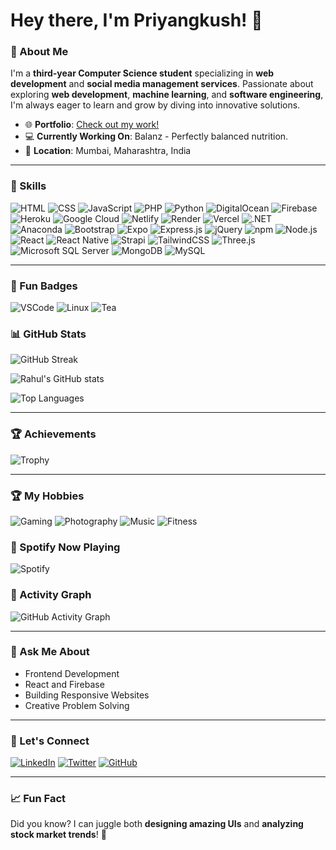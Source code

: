 # Hey there, I'm Priyangkush! 👋

### 🌟 About Me
I'm a **third-year Computer Science student** specializing in **web development** and **social media management services**. Passionate about exploring **web development**, **machine learning**, and **software engineering**, I'm always eager to learn and grow by diving into innovative solutions.

- 🌐 **Portfolio**: [Check out my work!](https://4nkushdev.vercel.app)
- 💻 **Currently Working On**: Balanz - Perfectly balanced nutrition.
- 📍 **Location**: Mumbai, Maharashtra, India

---

### 🚀 Skills
![HTML](https://img.shields.io/badge/HTML5-E34F26?style=for-the-badge&logo=html5&logoColor=white)
![CSS](https://img.shields.io/badge/CSS3-1572B6?style=for-the-badge&logo=css3&logoColor=white)
![JavaScript](https://img.shields.io/badge/JavaScript-F7DF1E?style=for-the-badge&logo=javascript&logoColor=black)
![PHP](https://img.shields.io/badge/PHP-777BB4?style=for-the-badge&logo=php&logoColor=white)
![Python](https://img.shields.io/badge/Python-3776AB?style=for-the-badge&logo=python&logoColor=white)
![DigitalOcean](https://img.shields.io/badge/DigitalOcean-0080FF?style=for-the-badge&logo=digitalocean&logoColor=white)
![Firebase](https://img.shields.io/badge/Firebase-FFCA28?style=for-the-badge&logo=firebase&logoColor=black)
![Heroku](https://img.shields.io/badge/Heroku-430098?style=for-the-badge&logo=heroku&logoColor=white)
![Google Cloud](https://img.shields.io/badge/Google_Cloud-4285F4?style=for-the-badge&logo=googlecloud&logoColor=white)
![Netlify](https://img.shields.io/badge/Netlify-00C7B7?style=for-the-badge&logo=netlify&logoColor=white)
![Render](https://img.shields.io/badge/Render-46E3B7?style=for-the-badge&logo=render&logoColor=white)
![Vercel](https://img.shields.io/badge/Vercel-000000?style=for-the-badge&logo=vercel&logoColor=white)
![.NET](https://img.shields.io/badge/.NET-512BD4?style=for-the-badge&logo=dotnet&logoColor=white)
![Anaconda](https://img.shields.io/badge/Anaconda-44A833?style=for-the-badge&logo=anaconda&logoColor=white)
![Bootstrap](https://img.shields.io/badge/Bootstrap-7952B3?style=for-the-badge&logo=bootstrap&logoColor=white)
![Expo](https://img.shields.io/badge/Expo-000020?style=for-the-badge&logo=expo&logoColor=white)
![Express.js](https://img.shields.io/badge/Express.js-404D59?style=for-the-badge&logo=express&logoColor=white)
![jQuery](https://img.shields.io/badge/jQuery-0769AD?style=for-the-badge&logo=jquery&logoColor=white)
![npm](https://img.shields.io/badge/npm-CB3837?style=for-the-badge&logo=npm&logoColor=white)
![Node.js](https://img.shields.io/badge/Node.js-339933?style=for-the-badge&logo=nodedotjs&logoColor=white)
![React](https://img.shields.io/badge/React-20232A?style=for-the-badge&logo=react&logoColor=61DAFB)
![React Native](https://img.shields.io/badge/React_Native-20232A?style=for-the-badge&logo=react&logoColor=61DAFB)
![Strapi](https://img.shields.io/badge/Strapi-2E7EEA?style=for-the-badge&logo=strapi&logoColor=white)
![TailwindCSS](https://img.shields.io/badge/TailwindCSS-06B6D4?style=for-the-badge&logo=tailwindcss&logoColor=white)
![Three.js](https://img.shields.io/badge/Three.js-000000?style=for-the-badge&logo=three.js&logoColor=white)
![Microsoft SQL Server](https://img.shields.io/badge/Microsoft_SQL_Server-CC2927?style=for-the-badge&logo=microsoftsqlserver&logoColor=white)
![MongoDB](https://img.shields.io/badge/MongoDB-47A248?style=for-the-badge&logo=mongodb&logoColor=white)
![MySQL](https://img.shields.io/badge/MySQL-4479A1?style=for-the-badge&logo=mysql&logoColor=white)

---

### 🌟 Fun Badges
![VSCode](https://img.shields.io/badge/Editor-VSCode-blue?style=for-the-badge&logo=visualstudiocode&logoColor=white)
![Linux](https://img.shields.io/badge/OS-Linux-FCC624?style=for-the-badge&logo=linux&logoColor=black)
![Tea](https://img.shields.io/badge/Fueled_By-Tea-FFDD00?style=for-the-badge&logo=buymeacoffee&logoColor=black)



### 📊 GitHub Stats
![GitHub Streak](https://github-readme-streak-stats.herokuapp.com/?user=DPriyangkush&theme=dark)

![Rahul's GitHub stats](https://github-readme-stats.vercel.app/api?username=DPriyangkush&show_icons=true&theme=radical)

![Top Languages](https://github-readme-stats.vercel.app/api/top-langs/?username=DPriyangkush&layout=compact&theme=radical)



---

### 🏆 Achievements
![Trophy](https://github-profile-trophy.vercel.app/?username=DPriyangkush&theme=onedark&row=1&column=6)

---

### 🏆 My Hobbies
![Gaming](https://img.shields.io/badge/Gaming-🎮-purple?style=for-the-badge)
![Photography](https://img.shields.io/badge/Photography-📷-blue?style=for-the-badge)
![Music](https://img.shields.io/badge/Music-🎧-green?style=for-the-badge)
![Fitness](https://img.shields.io/badge/Fitness-🏋️‍♂️-red?style=for-the-badge)






### 🎵 Spotify Now Playing
![Spotify](https://novatorem.vercel.app/api/spotify)



### 🌟 Activity Graph
![GitHub Activity Graph](https://github-readme-activity-graph.vercel.app/graph?username=DPriyangkush&theme=react-dark)

---



### 🎯 Ask Me About
- Frontend Development
- React and Firebase
- Building Responsive Websites
- Creative Problem Solving

---

### 💬 Let's Connect
[![LinkedIn](https://img.shields.io/badge/LinkedIn-%230077B5.svg?style=for-the-badge&logo=linkedin&logoColor=white)](http://linkedin.com/in/priyangkush)
[![Twitter](https://img.shields.io/badge/Twitter-%231DA1F2.svg?style=for-the-badge&logo=twitter&logoColor=white)](https://twitter.com/rahuld05)
[![GitHub](https://img.shields.io/badge/GitHub-%2312100E.svg?style=for-the-badge&logo=github&logoColor=white)](https://github.com/DPriyangkush)

---

### 📈 Fun Fact
Did you know? I can juggle both **designing amazing UIs** and **analyzing stock market trends**! 🚀
